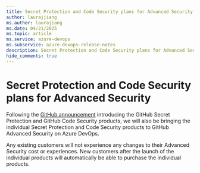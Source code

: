 ```yaml
---
title: Secret Protection and Code Security plans for Advanced Security 
author: laurajjiang
ms.author: laurajiang
ms.date: 04/21/2025
ms.topic: article
ms.service: azure-devops
ms.subservice: azure-devops-release-notes
description: Secret Protection and Code Security plans for Advanced Security
hide_comments: true
---
```


# Secret Protection and Code Security plans for Advanced Security 

Following the [GitHub announcement](https://github.blog/changelog/2025-03-04-introducing-github-secret-protection-and-github-code-security/) introducing the GitHub Secret Protection and GitHub Code Security products, we will also be bringing the individual Secret Protection and Code Security products to GitHub Advanced Security on Azure DevOps. 

Any existing customers will not experience any changes to their Advanced Security cost or experiences. New customers after the launch of the individual products will automatically be able to purchase the individual products.